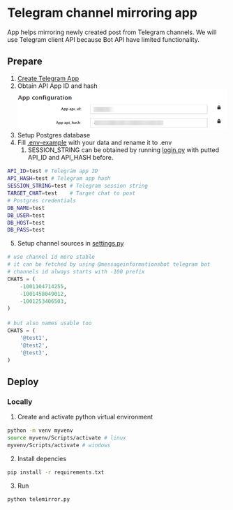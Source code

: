 # Telegram channel mirroring app 

App helps mirroring newly created post from Telegram channels. We will use Telegram client API because Bot API have limited functionality. 

## Prepare
1. [Create Telegram App](https://my.telegram.org/apps)
2. Obtain API App ID and hash
![GitHub Logo](/images/telegramapp.png)
3. Setup Postgres database
4. Fill [.env-example](.env-example) with your data and rename it to .env 
    1. SESSION_STRING can be obtained by running [login.py](login.py) with putted API_ID and API_HASH before.

```bash
API_ID=test # Telegram app ID
API_HASH=test # Telegram app hash
SESSION_STRING=test # Telegram session string
TARGET_CHAT=test    # Target chat to post 
# Postgres credentials
DB_NAME=test
DB_USER=test
DB_HOST=test
DB_PASS=test
```
5. Setup channel sources in [settings.py](settings.py#L13)
```python
# use channel id more stable
# it can be fetched by using @messageinformationsbot telegram bot
# channels id always starts with -100 prefix
CHATS = (
    -1001104714255,  
    -1001458049012, 
    -1001253406503, 
)

# but also names usable too
CHATS = (
    '@test1',  
    '@test2', 
    '@test3', 
)
```

## Deploy
### Locally
1. Create and activate python virtual environment
```bash
python -m venv myvenv
source myvenv/Scripts/activate # linux
myvenv/Scripts/activate # windows
```
2. Install depencies
```bash
pip install -r requirements.txt
```
3. Run
```bash
python telemirror.py
```